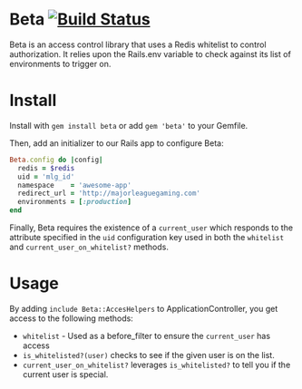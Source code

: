 # Beta [![Build Status](https://secure.travis-ci.org/agoragames/beta.png)](https://secure.travis-ci.org/agoragames/beta.png)

Beta is an access control library that uses a Redis whitelist to control authorization.
It relies upon the Rails.env variable to check against its list of environments to 
trigger on.

# Install

Install with `gem install beta` or add `gem 'beta'` to your Gemfile.

Then, add an initializer to our Rails app to configure Beta:

``` ruby
Beta.config do |config|
  redis = $redis
  uid = 'mlg_id'
  namespace    = 'awesome-app'
  redirect_url = 'http://majorleaguegaming.com'
  environments = [:production]
end
```

Finally, Beta requires the existence of a `current_user` which responds to the attribute specified in the `uid` configuration key used in both the `whitelist` and `current_user_on_whitelist?` methods.

# Usage

By adding `include Beta::AccesHelpers` to ApplicationController, you get access to
the following methods:

* `whitelist` - Used as a before\_filter to ensure the `current_user` has access
* `is_whitelisted?(user)` checks to see if the given user is on the list.
* `current_user_on_whitelist?` leverages `is_whitelisted?` to tell you if the current user is special.

